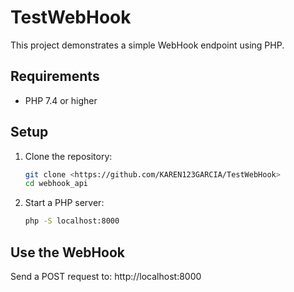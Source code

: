# TestWebHook

This project demonstrates a simple WebHook endpoint using PHP.

## Requirements
- PHP 7.4 or higher

## Setup
1. Clone the repository:
   ```bash
   git clone <https://github.com/KAREN123GARCIA/TestWebHook>
   cd webhook_api
2. Start a PHP server:
   ```bash
   php -S localhost:8000

## Use the WebHook
Send a POST request to: http://localhost:8000
